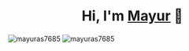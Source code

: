 <h1 align="center">Hi, I'm <a href="https://mayurasodara.netlify.app/">Mayur</a> 👋</h1>


<img align="center" src="https://github-readme-stats.vercel.app/api?username=mayuras7685&show_icons=true&locale=en" alt="mayuras7685" />
<img align="center" src="https://github-readme-streak-stats.herokuapp.com/?user=mayuras7685&" alt="mayuras7685" />
